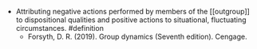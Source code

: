 - Attributing negative actions performed by members of the [[outgroup]] to dispositional qualities and positive actions to situational, fluctuating circumstances. #definition
	- Forsyth, D. R. (2019). Group dynamics (Seventh edition). Cengage.